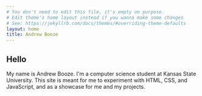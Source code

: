 ```yaml
---
# You don't need to edit this file, it's empty on purpose.
# Edit theme's home layout instead if you wanna make some changes
# See: https://jekyllrb.com/docs/themes/#overriding-theme-defaults
layout: home
title: Andrew Booze
---
```


## Hello

My name is Andrew Booze. I'm a computer science student at Kansas State University. This site is meant for me to experiment with HTML, CSS, and JavaScript, and as a showcase for me and my projects.

